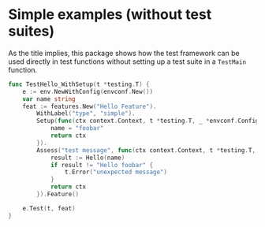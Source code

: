 # Simple examples (without test suites)

As the title implies, this package shows how the test framework can be used
directly in test functions without setting up a test suite in a `TestMain` function.

```go
func TestHello_WithSetup(t *testing.T) {
	e := env.NewWithConfig(envconf.New())
	var name string
	feat := features.New("Hello Feature").
		WithLabel("type", "simple").
		Setup(func(ctx context.Context, t *testing.T, _ *envconf.Config) context.Context {
			name = "foobar"
			return ctx
		}).
		Assess("test message", func(ctx context.Context, t *testing.T, _ *envconf.Config) context.Context {
			result := Hello(name)
			if result != "Hello foobar" {
				t.Error("unexpected message")
			}
			return ctx
		}).Feature()

	e.Test(t, feat)
}
```